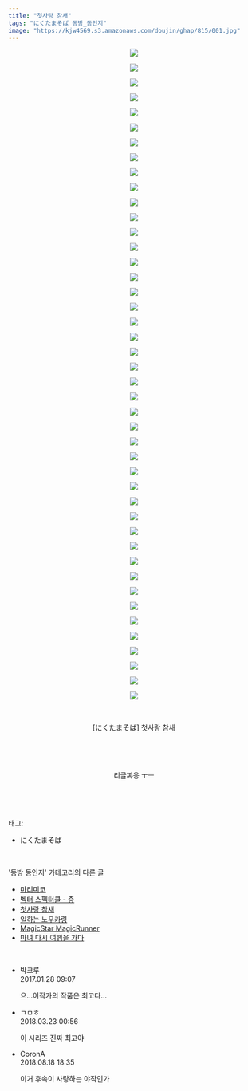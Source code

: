 ```yaml
---
title: "첫사랑 참새"
tags: "にくたまそば 동방_동인지"
image: "https://kjw4569.s3.amazonaws.com/doujin/ghap/815/001.jpg"
---
```

<div class="article">
<p style="text-align: center; clear: none; float: none;"><img src="{{ site.imgserver3 }}/ghap/815/001.jpg"/></p>
<p style="text-align: center; clear: none; float: none;"><img src="{{ site.imgserver3 }}/ghap/815/002.jpg"/></p>
<p style="text-align: center; clear: none; float: none;"><img src="{{ site.imgserver3 }}/ghap/815/003.jpg"/></p>
<p style="text-align: center; clear: none; float: none;"><img src="{{ site.imgserver3 }}/ghap/815/004.jpg"/></p>
<p style="text-align: center; clear: none; float: none;"><img src="{{ site.imgserver3 }}/ghap/815/005.jpg"/></p>
<p style="text-align: center; clear: none; float: none;"><img src="{{ site.imgserver3 }}/ghap/815/006.jpg"/></p>
<p style="text-align: center; clear: none; float: none;"><img src="{{ site.imgserver3 }}/ghap/815/007.jpg"/></p>
<p style="text-align: center; clear: none; float: none;"><img src="{{ site.imgserver3 }}/ghap/815/008.jpg"/></p>
<p style="text-align: center; clear: none; float: none;"><img src="{{ site.imgserver3 }}/ghap/815/009.jpg"/></p>
<p style="text-align: center; clear: none; float: none;"><img src="{{ site.imgserver3 }}/ghap/815/010.jpg"/></p>
<p style="text-align: center; clear: none; float: none;"><img src="{{ site.imgserver3 }}/ghap/815/011.jpg"/></p>
<p style="text-align: center; clear: none; float: none;"><img src="{{ site.imgserver3 }}/ghap/815/012.jpg"/></p>
<p style="text-align: center; clear: none; float: none;"><img src="{{ site.imgserver3 }}/ghap/815/013.jpg"/></p>
<p style="text-align: center; clear: none; float: none;"><img src="{{ site.imgserver3 }}/ghap/815/014.jpg"/></p>
<p style="text-align: center; clear: none; float: none;"><img src="{{ site.imgserver3 }}/ghap/815/015.jpg"/></p>
<p style="text-align: center; clear: none; float: none;"><img src="{{ site.imgserver3 }}/ghap/815/016.jpg"/></p>
<p style="text-align: center; clear: none; float: none;"><img src="{{ site.imgserver3 }}/ghap/815/017.jpg"/></p>
<p style="text-align: center; clear: none; float: none;"><img src="{{ site.imgserver3 }}/ghap/815/018.jpg"/></p>
<p style="text-align: center; clear: none; float: none;"><img src="{{ site.imgserver3 }}/ghap/815/019.jpg"/></p>
<p style="text-align: center; clear: none; float: none;"><img src="{{ site.imgserver3 }}/ghap/815/020.jpg"/></p>
<p style="text-align: center; clear: none; float: none;"><img src="{{ site.imgserver3 }}/ghap/815/021.jpg"/></p>
<p style="text-align: center; clear: none; float: none;"><img src="{{ site.imgserver3 }}/ghap/815/022.jpg"/></p>
<p style="text-align: center; clear: none; float: none;"><img src="{{ site.imgserver3 }}/ghap/815/023.jpg"/></p>
<p style="text-align: center; clear: none; float: none;"><img src="{{ site.imgserver3 }}/ghap/815/024.jpg"/></p>
<p style="text-align: center; clear: none; float: none;"><img src="{{ site.imgserver3 }}/ghap/815/025.jpg"/></p>
<p style="text-align: center; clear: none; float: none;"><img src="{{ site.imgserver3 }}/ghap/815/026.jpg"/></p>
<p style="text-align: center; clear: none; float: none;"><img src="{{ site.imgserver3 }}/ghap/815/027.jpg"/></p>
<p style="text-align: center; clear: none; float: none;"><img src="{{ site.imgserver3 }}/ghap/815/028.jpg"/></p>
<p style="text-align: center; clear: none; float: none;"><img src="{{ site.imgserver3 }}/ghap/815/029.jpg"/></p>
<p style="text-align: center; clear: none; float: none;"><img src="{{ site.imgserver3 }}/ghap/815/030.jpg"/></p>
<p style="text-align: center; clear: none; float: none;"><img src="{{ site.imgserver3 }}/ghap/815/031.jpg"/></p>
<p style="text-align: center; clear: none; float: none;"><img src="{{ site.imgserver3 }}/ghap/815/032.jpg"/></p>
<p style="text-align: center; clear: none; float: none;"><img src="{{ site.imgserver3 }}/ghap/815/033.jpg"/></p>
<p style="text-align: center; clear: none; float: none;"><img src="{{ site.imgserver3 }}/ghap/815/034.jpg"/></p>
<p style="text-align: center; clear: none; float: none;"><img src="{{ site.imgserver3 }}/ghap/815/035.jpg"/></p>
<p style="text-align: center; clear: none; float: none;"><img src="{{ site.imgserver3 }}/ghap/815/036.jpg"/></p>
<p style="text-align: center; clear: none; float: none;"><img src="{{ site.imgserver3 }}/ghap/815/037.jpg"/></p>
<p style="text-align: center; clear: none; float: none;"><img src="{{ site.imgserver3 }}/ghap/815/038.jpg"/></p>
<p style="text-align: center; clear: none; float: none;"><img src="{{ site.imgserver3 }}/ghap/815/039.jpg"/></p>
<p style="text-align: center; clear: none; float: none;"><img src="{{ site.imgserver3 }}/ghap/815/040.jpg"/></p>
<p style="text-align: center; clear: none; float: none;"><img src="{{ site.imgserver3 }}/ghap/815/041.jpg"/></p>
<p style="text-align: center; clear: none; float: none;"><img src="{{ site.imgserver3 }}/ghap/815/042.jpg"/></p>
<p style="text-align: center; clear: none; float: none;"><img src="{{ site.imgserver3 }}/ghap/815/043.jpg"/></p>
<p style="text-align: center; clear: none; float: none;"><img src="{{ site.imgserver3 }}/ghap/815/044.jpg"/></p>
<p style="text-align: center; clear: none; float: none;"><br/></p>
<p style="text-align: center; clear: none; float: none;">[にくたまそば] 첫사랑 참새</p>
<p style="text-align: center; clear: none; float: none;"><br/></p>
<p style="text-align: center; clear: none; float: none;"><br/></p>
<p style="text-align: center; clear: none; float: none;">리글쨔응 ㅜㅡ</p>
<p><br/></p>
</div><br/>
<div class="tagTrail">
<p>태그: </p>
<ul>
<li>にくたまそば</li>
</ul>
</div><br/>
<div class="another">
<p>'동방 동인지' 카테고리의 다른 글</p>
<ul>
<li><a href="/ghap_817">마리미코</a></li>
<li><a href="/ghap_816">벡터 스펙터클 - 중</a></li>
<li><a href="/ghap_815">첫사랑 참새</a></li>
<li><a href="/ghap_813">일하는 노우카링</a></li>
<li><a href="/ghap_811">MagicStar MagicRunner</a></li>
<li><a href="/ghap_810">마녀 다시 여행을 가다</a></li>
</ul>
</div><br/>
<div class="cb_module cb_fluid">
<div class="cb_wrt cb_profile">
<div class="comment">
<ul>
<li class="cb_thumb_off" id="comment14901847">
<div class="cb_comment_area">
<div class="cb_info_area">
<div class="cb_section">
<span class="cb_nick_name">박크루</span>
</div>
<div class="cb_section">
<span class="cb_date">2017.01.28 09:07 </span>
</div>
</div>
<div class="cb_dsc_comment">
<p class="cb_dsc">
											으...이작가의 작품은 최고다...
										</p>
</div>
</div></li>
<li class="cb_thumb_off" id="comment15224682">
<div class="cb_comment_area">
<div class="cb_info_area">
<div class="cb_section">
<span class="cb_nick_name">ㄱㅁㅎ</span>
</div>
<div class="cb_section">
<span class="cb_date">2018.03.23 00:56 </span>
</div>
</div>
<div class="cb_dsc_comment">
<p class="cb_dsc">
											이 시리즈 진짜 최고야
										</p>
</div>
</div></li>
<li class="cb_thumb_off" id="comment15311572">
<div class="cb_comment_area">
<div class="cb_info_area">
<div class="cb_section">
<span class="cb_nick_name">CoronA</span>
</div>
<div class="cb_section">
<span class="cb_date">2018.08.18 18:35 </span>
</div>
</div>
<div class="cb_dsc_comment">
<p class="cb_dsc">
											이거 후속이 사랑하는 야작인가
										</p>
</div>
</div></li>
</ul>
</div>
</div><!-- commentList close -->
</div><br/>
